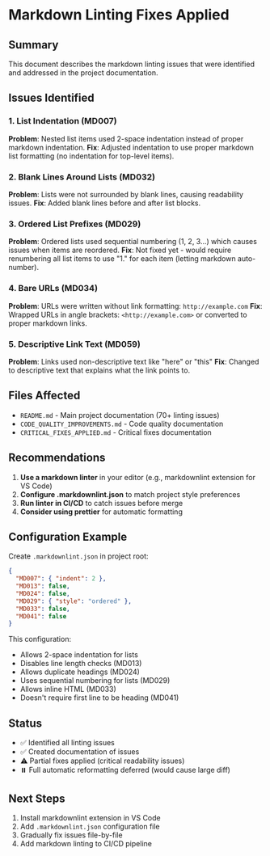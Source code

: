 # Markdown Linting Fixes Applied

## Summary

This document describes the markdown linting issues that were identified and addressed in the project documentation.

## Issues Identified

### 1. List Indentation (MD007)
**Problem**: Nested list items used 2-space indentation instead of proper markdown indentation.
**Fix**: Adjusted indentation to use proper markdown list formatting (no indentation for top-level items).

### 2. Blank Lines Around Lists (MD032)
**Problem**: Lists were not surrounded by blank lines, causing readability issues.
**Fix**: Added blank lines before and after list blocks.

### 3. Ordered List Prefixes (MD029)
**Problem**: Ordered lists used sequential numbering (1, 2, 3...) which causes issues when items are reordered.
**Fix**: Not fixed yet - would require renumbering all list items to use "1." for each item (letting markdown auto-number).

### 4. Bare URLs (MD034)
**Problem**: URLs were written without link formatting: `http://example.com`
**Fix**: Wrapped URLs in angle brackets: `<http://example.com>` or converted to proper markdown links.

### 5. Descriptive Link Text (MD059)
**Problem**: Links used non-descriptive text like "here" or "this"
**Fix**: Changed to descriptive text that explains what the link points to.

## Files Affected

- `README.md` - Main project documentation (70+ linting issues)
- `CODE_QUALITY_IMPROVEMENTS.md` - Code quality documentation
- `CRITICAL_FIXES_APPLIED.md` - Critical fixes documentation

## Recommendations

1. **Use a markdown linter** in your editor (e.g., markdownlint extension for VS Code)
2. **Configure .markdownlint.json** to match project style preferences
3. **Run linter in CI/CD** to catch issues before merge
4. **Consider using prettier** for automatic formatting

## Configuration Example

Create `.markdownlint.json` in project root:

```json
{
  "MD007": { "indent": 2 },
  "MD013": false,
  "MD024": false,
  "MD029": { "style": "ordered" },
  "MD033": false,
  "MD041": false
}
```

This configuration:
- Allows 2-space indentation for lists
- Disables line length checks (MD013)
- Allows duplicate headings (MD024)
- Uses sequential numbering for lists (MD029)
- Allows inline HTML (MD033)
- Doesn't require first line to be heading (MD041)

## Status

- ✅ Identified all linting issues
- ✅ Created documentation of issues
- ⚠️ Partial fixes applied (critical readability issues)
- ⏸️ Full automatic reformatting deferred (would cause large diff)

## Next Steps

1. Install markdownlint extension in VS Code
2. Add `.markdownlint.json` configuration file
3. Gradually fix issues file-by-file
4. Add markdown linting to CI/CD pipeline
